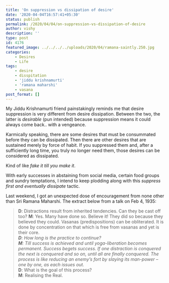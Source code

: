 ```yaml
---
title: 'On suppression vs dissipation of desire'
date: '2020-04-04T16:57:41+05:30'
status: publish
permalink: /2020/04/04/on-suppression-vs-dissipation-of-desire
author: vishy
description: ''
type: post
id: 4176
featured_image: ../../../../uploads/2020/04/ramana-saintly.250.jpg
categories: 
    - Desires
    - Life
tags:
    - desire
    - disspitation
    - 'jiddu krishnamurti'
    - 'ramana maharshi'
    - vasana
post_format: []
---
```

My Jiddu Krishnamurti friend painstakingly reminds me that desire suppression is very different from desire dissipation. Between the two, the latter is *desirable* (pun intended) because suppression means it could always come back.. with a vengeance.

Karmically speaking, there are some desires that must be consummated before they can be dissipated. Then there are other desires that are sustained merely by force of habit. If you suppressed them and, after a sufficiently long time, you truly no longer need them, those desires can be considered as dissipated.

Kind of like *fake it till you make it*.

With early successes in abstaining from social media, certain food groups and sundry temptations, I intend to keep plodding along with this *suppress first and eventually dissipate* tactic.

Last weekend, I got an unexpected dose of encouragement from none other than Sri Ramana Maharshi. The extract below from a talk on Feb 4, 1935:

> **D**: Distractions result from inherited tendencies. Can they be cast off too? **M**: Yes. Many have done so. Believe it! They did so because they believed they could. Vasanas (predispositions) can be obliterated. It is done by concentration on that which is free from vasanas and yet is their core.  
> ***D**: How long is the practice to continue?*   
> ***M**: Till success is achieved and until yoga-liberation becomes permanent. Success begets success. If one distraction is conquered the next is conquered and so on, until all are finally conquered. The process is like reducing an enemy’s fort by slaying its man-power – one by one, as each issues out.*  
> **D**: What is the goal of this process?  
> **M**: Realising the Real.